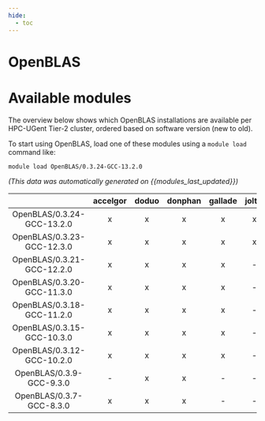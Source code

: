 ```yaml
---
hide:
  - toc
---
```


OpenBLAS
========

# Available modules


The overview below shows which OpenBLAS installations are available per HPC-UGent Tier-2 cluster, ordered based on software version (new to old).

To start using OpenBLAS, load one of these modules using a `module load` command like:

```shell
module load OpenBLAS/0.3.24-GCC-13.2.0
```

*(This data was automatically generated on {{modules_last_updated}})*  

| |accelgor|doduo|donphan|gallade|joltik|shinx|skitty|
| :---: | :---: | :---: | :---: | :---: | :---: | :---: | :---: |
|OpenBLAS/0.3.24-GCC-13.2.0|x|x|x|x|x|x|x|
|OpenBLAS/0.3.23-GCC-12.3.0|x|x|x|x|x|x|x|
|OpenBLAS/0.3.21-GCC-12.2.0|x|x|x|x|-|-|-|
|OpenBLAS/0.3.20-GCC-11.3.0|x|x|x|x|-|x|-|
|OpenBLAS/0.3.18-GCC-11.2.0|x|x|x|x|-|-|-|
|OpenBLAS/0.3.15-GCC-10.3.0|x|x|x|x|-|-|-|
|OpenBLAS/0.3.12-GCC-10.2.0|x|x|x|x|-|-|-|
|OpenBLAS/0.3.9-GCC-9.3.0|-|x|x|-|-|-|-|
|OpenBLAS/0.3.7-GCC-8.3.0|x|x|x|-|-|-|-|

